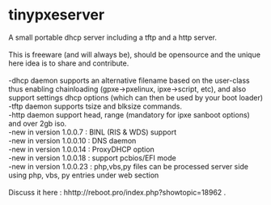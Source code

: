 # tinypxeserver

 A small portable dhcp server including a tftp and a http server. </br>
</br>
This is freeware (and will always be), should be opensource and the unique here idea is to share and contribute.</br>
</br>
-dhcp daemon supports an alternative filename based on the user-class thus enabling chainloading (gpxe->pxelinux, ipxe->script, etc), and also support settings dhcp options (which can then be used by your boot loader)</br>
-tftp daemon supports tsize and blksize commands.</br>
-http daemon support head, range (mandatory for ipxe sanboot options) and over 2gb iso.</br>
-new in version 1.0.0.7 : BINL (RIS & WDS) support</br>
-new in version 1.0.0.10 : DNS daemon</br>
-new in version 1.0.0.14 : ProxyDHCP option</br>
-new in version 1.0.0.18 : support pcbios/EFI mode</br>
-new in version 1.0.0.23 : php,vbs,py files can be processed server side using php, vbs, py entries under web section</br>
</br>
Discuss it here : hhttp://reboot.pro/index.php?showtopic=18962 .</br>
